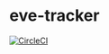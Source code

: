 # eve-tracker
[![CircleCI](https://dl.circleci.com/status-badge/img/circleci/9MAhwZUcg4Ls4xrbUWK7dU/B2476NBfG5q69csDuQHrQf/tree/main.svg?style=shield&circle-token=5fb07d2e1563585d8395447e395652f832fe30bb)](https://app.circleci.com/pipelines/circleci/9MAhwZUcg4Ls4xrbUWK7dU/B2476NBfG5q69csDuQHrQf)
